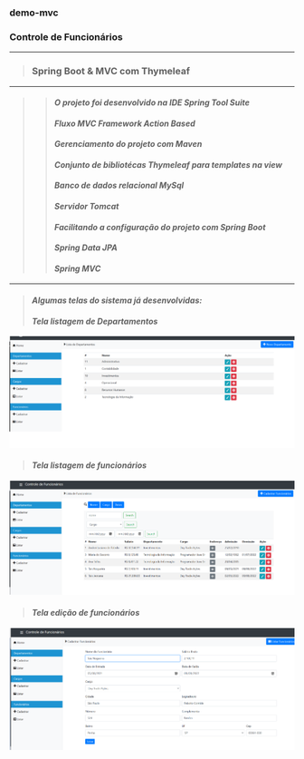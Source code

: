 ### demo-mvc
### Controle de Funcionários
---
> ### Spring Boot & MVC com Thymeleaf
---

>> #### *O projeto foi desenvolvido na IDE Spring Tool Suite*
>> #### *Fluxo MVC Framework Action Based*
>> #### *Gerenciamento do projeto com Maven*
>> #### *Conjunto de bibliotécas Thymeleaf para templates na view*
>> #### *Banco de dados relacional MySql*
>> #### *Servidor Tomcat*
>> #### *Facilitando a configuração do projeto com Spring Boot*
>> #### *Spring Data JPA*
>> #### *Spring MVC*
---

> #### *Algumas telas do sistema já desenvolvidas:* 
>
> #### *Tela listagem de Departamentos*
 
![Tela Status do Paciente](https://github.com/andreitoledo/demo-mvc/blob/main/src/main/resources/static/image/listagem_departamento.png)

>
> #### *Tela listagem de funcionários*
 
![Tela Status do Paciente](https://github.com/andreitoledo/demo-mvc/blob/main/src/main/resources/static/image/listagem_funcionarios.png)

>
> #### *Tela edição de funcionários*
 
![Tela Status do Paciente](https://github.com/andreitoledo/demo-mvc/blob/main/src/main/resources/static/image/edicao_funcionarios.png)

